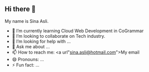 ## Hi there 👋

My name is Sina Asli.

- 🌱 I’m currently learning Cloud Web Development in CoGrammar
- 👯 I’m looking to collaborate on Tech industry.
- 🤔 I’m looking for help with ...
- 💬 Ask me about ...
- 📫 How to reach me: <a url"sina.asli@hotmail.com">My email</a>
- 😄 Pronouns: ...
- ⚡ Fun fact: ...

